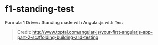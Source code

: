 f1-standing-test
================

Formula 1 Drivers Standing made with Angular.js with Test
> Credit: http://www.toptal.com/angular-js/your-first-angularjs-app-part-2-scaffolding-building-and-testing
